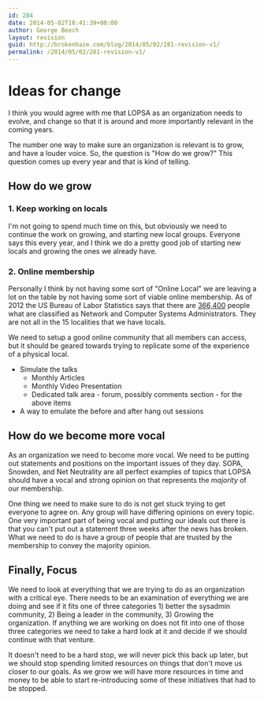 ```yaml
---
id: 284
date: 2014-05-02T18:41:39+00:00
author: George Beech
layout: revision
guid: http://brokenhaze.com/blog/2014/05/02/281-revision-v1/
permalink: /2014/05/02/281-revision-v1/
---
```

<h1>

<h1>Ideas for change</h1> 

I think you would agree with me that LOPSA as an organization needs to evolve, and change so that it is around and more importantly relevant in the coming years. 

The number one way to make sure an organization is relevant is to grow, and have a louder voice. So, the question is "How do we grow?" This question comes up every year and that is kind of telling. 

<h2>How <b>do</b> we grow</h2>

<h3>1. Keep working on locals</h3>
I'm not going to spend much time on this, but obviously we need to continue the work on growing, and starting new local groups. Everyone says this every year, and I think we do a pretty good job of starting new locals and growing the ones we already have. 

<h3>2. Online membership</h3>

Personally I think by not having some sort of "Online Local" we are leaving a lot on the table by not having some sort of viable online membership. As of 2012 the US Bureau of Labor Statistics says that there are <a href="http://www.bls.gov/ooh/computer-and-information-technology/network-and-computer-systems-administrators.htm">366,400</a> people what are classified as Network and Computer Systems Administrators. They are not all in the 15 localities that we have locals. 

We need to setup a good online community that all members can access, but it should be geared towards trying to replicate some of the experience of a physical local.

<ul>
  <li> Simulate the talks
    <ul>
      <li> Monthly Articles
      <li> Monthly Video Presentation
      <li> Dedicated talk area - forum, possibly comments section - for the above items
    </ul>
  <li> A way to emulate the before and after hang out sessions
</ul>

<h2>How do we become more vocal</h2>
As an organization we need to become more vocal. We need to be putting out statements and positions on the important issues of they day. SOPA, Snowden, and Net Neutrality are all perfect examples of topics that LOPSA should have a vocal and strong opinion on that represents the <i>majority</i> of our membership. 

One thing we need to make sure to do is not get stuck trying to get everyone to agree on. Any group will have differing opinions on every topic. One very important part of being vocal and putting our ideals out there is that you can't put out a statement three weeks after the news has broken. What we need to do is have a group of people that are trusted by the membership to convey the majority opinion. 

<h2>Finally, Focus</h2>
We need to look at everything that we are trying to do as an organization with a critical eye. There needs to be an examination of everything we are doing and see if it fits one of three categories 1) better the sysadmin community, 2) Being a leader in the community, 3) Growing the organization. If anything we are working on does not fit into one of those three categories we need to take a hard look at it and decide if we should continue with that venture. 

It doesn't need to be a hard stop, we will never pick this back up later, but we should stop spending limited resources on things that don't move us closer to our goals. As we grow we will have more resources in time and money to be able to start re-introducing some of these initiatives that had to be stopped.


